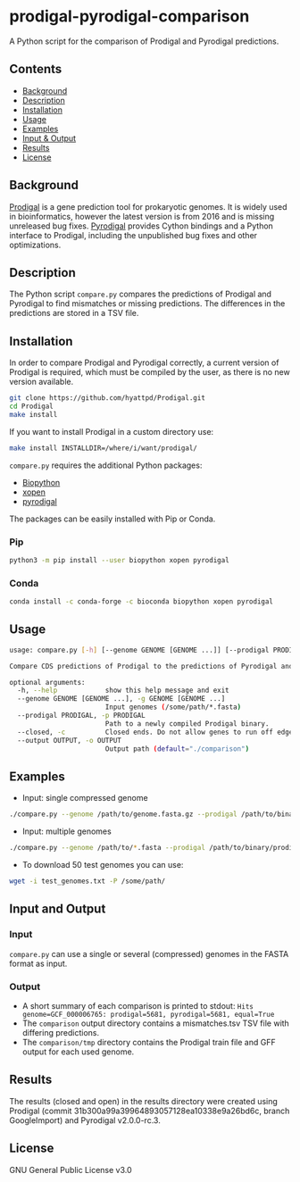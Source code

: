 # prodigal-pyrodigal-comparison
A Python script for the comparison of Prodigal and Pyrodigal predictions.

## Contents

- [Background](#background)
- [Description](#description)
- [Installation](#installation)
- [Usage](#usage)
- [Examples](#examples)
- [Input & Output](#input-and-output)
- [Results](#results)
- [License](#license)

## Background

[Prodigal](https://github.com/hyattpd/Prodigal) is a gene prediction tool for prokaryotic genomes.
It is widely used in bioinformatics, however the latest version is from 2016 and is missing unreleased bug fixes.
[Pyrodigal](https://github.com/althonos/pyrodigal) provides Cython bindings and a Python interface to Prodigal, 
including the unpublished bug fixes and other optimizations.

## Description
The Python script `compare.py` compares the predictions of Prodigal and Pyrodigal to find mismatches or missing 
predictions. The differences in the predictions are stored in a TSV file.

## Installation
In order to compare Prodigal and Pyrodigal correctly, a current version of Prodigal is required, which must be compiled 
by the user, as there is no new version available. 

```bash
git clone https://github.com/hyattpd/Prodigal.git
cd Prodigal
make install
```
If you want to install Prodigal in a custom directory use:
```bash
make install INSTALLDIR=/where/i/want/prodigal/
```

`compare.py` requires the additional Python packages:
* [Biopython](https://github.com/biopython/biopython)
* [xopen](https://github.com/pycompression/xopen)
* [pyrodigal](https://github.com/althonos/pyrodigal)

The packages can be easily installed with Pip or Conda.
### Pip
```bash
python3 -m pip install --user biopython xopen pyrodigal
```

### Conda
```bash
conda install -c conda-forge -c bioconda biopython xopen pyrodigal
```

## Usage
```bash
usage: compare.py [-h] [--genome GENOME [GENOME ...]] [--prodigal PRODIGAL] [--closed] [--output OUTPUT]

Compare CDS predictions of Prodigal to the predictions of Pyrodigal and save the differences in a TSV file.

optional arguments:
  -h, --help            show this help message and exit
  --genome GENOME [GENOME ...], -g GENOME [GENOME ...]
                        Input genomes (/some/path/*.fasta)
  --prodigal PRODIGAL, -p PRODIGAL
                        Path to a newly compiled Prodigal binary.
  --closed, -c          Closed ends. Do not allow genes to run off edges.
  --output OUTPUT, -o OUTPUT
                        Output path (default="./comparison")

```

## Examples

* Input: single compressed genome
```bash
./compare.py --genome /path/to/genome.fasta.gz --prodigal /path/to/binary/prodigal
```

* Input: multiple genomes
```bash
./compare.py --genome /path/to/*.fasta --prodigal /path/to/binary/prodigal
```

* To download 50 test genomes you can use:
```bash
wget -i test_genomes.txt -P /some/path/
```


## Input and Output
### Input
`compare.py` can use a single or several (compressed) genomes in the FASTA format as input.
### Output
* A short summary of each comparison is printed to stdout: `Hits genome=GCF_000006765: prodigal=5681, pyrodigal=5681, equal=True`
* The `comparison` output directory contains a mismatches.tsv TSV file with differing predictions.
* The `comparison/tmp` directory contains the Prodigal train file and GFF output for each used genome.


## Results
The results (closed and open) in the results directory were created using Prodigal (commit 31b300a99a39964893057128ea10338e9a26bd6c, branch GoogleImport) 
and Pyrodigal v2.0.0-rc.3.


## License

GNU General Public License v3.0
